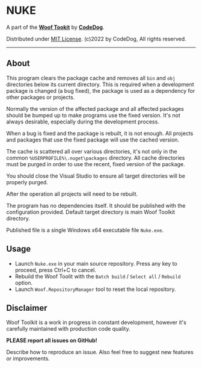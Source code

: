 ﻿# NUKE

A part of the [**Woof Tookit**](../../Readme.md)
by **[CodeDog](https://www.codedog.pl)**.

Distributed under [MIT License](https://en.wikipedia.org/wiki/MIT_License).
(c)2022 by CodeDog, All rights reserved.

---

## About

This program clears the package cache and removes all `bin` and `obj`
directories below its current directory. This is required when a development
package is changed (a bug fixed), the package is used as a dependency for other
packages or projects.

Normally the version of the affected package and all affected packages should
be bumped up to make programs use the fixed version. It's not always desirable,
especially during the development process.

When a bug is fixed and the package is rebuilt, it is not enough.
All projects and packages that use the fixed package will use the cached version.

The cache is scattered all over various directories, it's not only in the common
`%USERPROFILE%\.nuget\packages` directory. All cache directories must be purged
in order to use the recent, fixed version of the package.

You should close the Visual Studio to ensure all target directories will be properly
purged.

After the operation all projects will need to be rebuilt.

The program has no dependencies itself. It should be published with the configuration
provided. Default target directory is main Woof Toolkit directory.

Published file is a single Windows x64 executable file `Nuke.exe`.

## Usage

- Launch `Nuke.exe` in your main source repository. Press any key to proceed,
  press Ctrl+C to cancel.
- Rebuild the Woof Toolit with the `Batch build` / `Select all` / `Rebuild` option.
- Launch `Woof.RepositoryManager` tool to reset the local repository.

## Disclaimer

Woof Toolkit is a work in progress in constant development,
however it's carefully maintained with production code quality.

**PLEASE report all issues on GitHub!**

Describe how to reproduce an issue.
Also feel free to suggest new features or improvements.